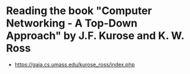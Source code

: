 # Reading the book "Computer Networking - A Top-Down Approach" by J.F. Kurose and K. W. Ross
- https://gaia.cs.umass.edu/kurose_ross/index.php

